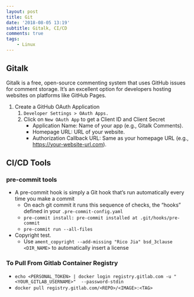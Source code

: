 ```yaml
---
layout: post
title: Git
date: '2018-08-05 13:19'
subtitle: Gitalk, CI/CD
comments: true
tags:
    - Linux
---
```


## Gitalk

Gitalk is a free, open-source commenting system that uses GitHub issues for comment storage. It’s an excellent option for developers hosting websites on platforms like GitHub Pages.

1. Create a GitHub OAuth Application
    1. `Developer Settings > OAuth Apps.`
    2. Click on `New OAuth App` to get a Client ID and Client Secret
        - Application Name: Name of your app (e.g., Gitalk Comments).
        - Homepage URL: URL of your website.
        - Authorization Callback URL: Same as your homepage URL (e.g., https://your-website-url.com).


## CI/CD Tools

### pre-commit tools
- A pre-commit hook is simply a Git hook that’s run automatically every time you make a commit
    - On each git commit it runs this sequence of checks, the “hooks” defined in your `.pre-commit-config.yaml`
    - `pre-commit install: pre-commit installed at .git/hooks/pre-commit`
    - `pre-commit run --all-files`
- Copyright test.
    - Use `ament_copyright --add-missing "Rico Jia" bsd_3clause <DIR_NAME>` to automatically insert a license 

### To Pull From Gitlab Container Registry

- `echo <PERSONAL_TOKEN> | docker login registry.gitlab.com -u "<YOUR_GITLAB_USERNAME>"  --password-stdin`
- `docker pull registry.gitlab.com/<REPO>/<IMAGE>:<TAG>`
